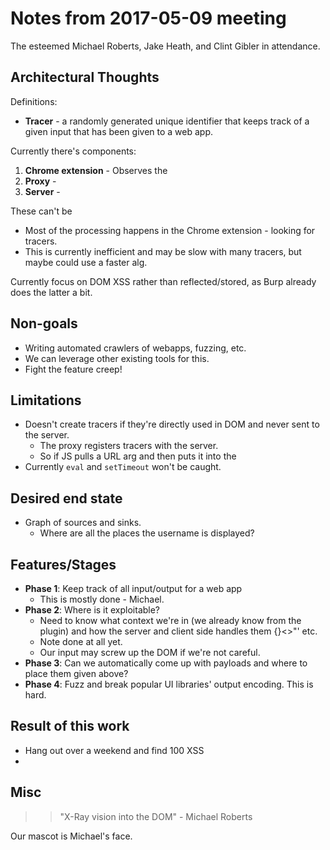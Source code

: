 # Notes from 2017-05-09 meeting

The esteemed Michael Roberts, Jake Heath, and Clint Gibler in attendance.

## Architectural Thoughts

Definitions:

* **Tracer** - a randomly generated unique identifier that keeps track of a given input that has been given to a web app.

Currently there's components:

1. **Chrome extension** - Observes the
2. **Proxy** - 
3. **Server** - 

These can't be 

- Most of the processing happens in the Chrome extension - looking for tracers.
- This is currently inefficient and may be slow with many tracers, but maybe
  could use a faster alg.

Currently focus on DOM XSS rather than reflected/stored, as Burp already does the latter a bit.

## Non-goals

* Writing automated crawlers of webapps, fuzzing, etc.
* We can leverage other existing tools for this.
* Fight the feature creep!

## Limitations

- Doesn't create tracers if they're directly used in DOM and never sent to the server.
  - The proxy registers tracers with the server.
  - So if JS pulls a URL arg and then puts it into the
- Currently `eval` and `setTimeout` won't be caught.

## Desired end state

- Graph of sources and sinks.
  - Where are all the places the username is displayed?

## Features/Stages

* **Phase 1**: Keep track of all input/output for a web app
  * This is mostly done - Michael.
* **Phase 2**: Where is it exploitable?
  * Need to know what context we're in (we already know from the plugin) 
    and how the server and client side handles them {}<>"' etc.
  * Note done at all yet.
  * Our input may screw up the DOM if we're not careful.
* **Phase 3**: Can we automatically come up with payloads and where to place them
  given above?
* **Phase 4**: Fuzz and break popular UI libraries' output encoding. This is hard.

## Result of this work

* Hang out over a weekend and find 100 XSS
* 

## Misc

>> "X-Ray vision into the DOM" - Michael Roberts

Our mascot is Michael's face.
